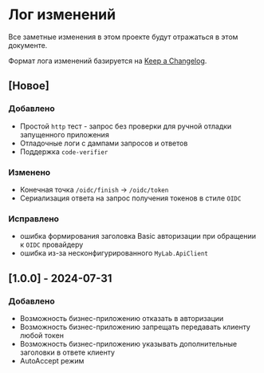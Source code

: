 # Лог изменений

Все заметные изменения в этом проекте будут отражаться в этом документе.

Формат лога изменений базируется на [Keep a Changelog](https://keepachangelog.com/en/1.0.0/).

## [Новое]

### Добавлено

* Простой `http` тест - запрос без проверки для ручной отладки запущенного приложения
* Отладочные логи с дампами запросов и ответов
* Поддержка `code-verifier`

### Изменено

* Конечная точка `/oidc/finish` -> `/oidc/token`
* Сериализация ответа на запрос получения токенов в стиле `OIDC` 

### Исправлено

* ошибка формирования заголовка Basic авторизации при обращении к `OIDC` провайдеру
* ошибка из-за несконфигурированного `MyLab.ApiClient`

## [1.0.0] - 2024-07-31

### Добавлено

* Возможность бизнес-приложению отказать в авторизации
* Возможность бизнес-приложению запрещать передавать клиенту любой токен
* Возможность бизнес-приложению указывать дополнительные заголовки в ответе клиенту
* AutoAccept режим 


